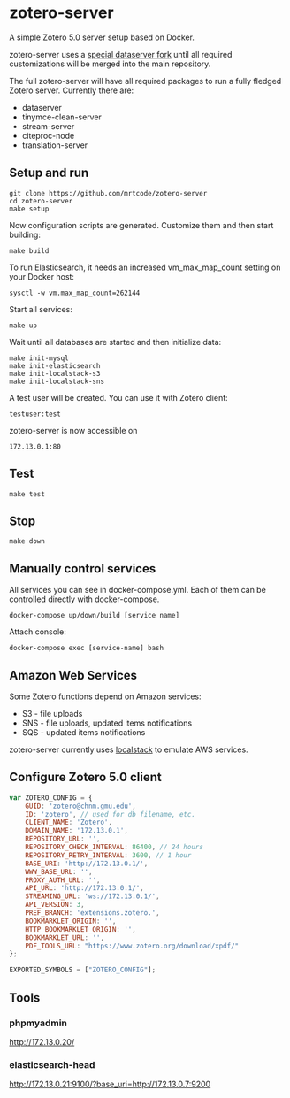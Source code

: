 # zotero-server

A simple Zotero 5.0 server setup based on Docker.

zotero-server uses a [special dataserver fork](https://github.com/mrtcode/dataserver/tree/tmp/docker)
until all required customizations will be merged into the main repository.

The full zotero-server will have all required packages to run a fully fledged Zotero server.
Currently there are:

- dataserver
- tinymce-clean-server
- stream-server
- citeproc-node
- translation-server

## Setup and run

```
git clone https://github.com/mrtcode/zotero-server
cd zotero-server
make setup
```

Now configuration scripts are generated. Customize them and then start building:

```
make build
```

To run Elasticsearch, it needs an increased vm_max_map_count setting on your Docker host:

```
sysctl -w vm.max_map_count=262144
```

Start all services:
```
make up
```


Wait until all databases are started and then initialize data:

```
make init-mysql
make init-elasticsearch
make init-localstack-s3
make init-localstack-sns
```

A test user will be created. You can use it with Zotero client:

```
testuser:test
```

zotero-server is now accessible on

```
172.13.0.1:80
```


## Test

```
make test
```

## Stop
```
make down
```

## Manually control services

All services you can see in docker-compose.yml.
Each of them can be controlled directly with docker-compose.

```
docker-compose up/down/build [service name]
```

Attach console:

```
docker-compose exec [service-name] bash
```

## Amazon Web Services

Some Zotero functions depend on Amazon services:

- S3 - file uploads
- SNS - file uploads, updated items notifications
- SQS - updated items notifications

zotero-server currently uses [localstack](https://github.com/atlassian/localstack)
to emulate AWS services.


## Configure Zotero 5.0 client

```js
var ZOTERO_CONFIG = {
	GUID: 'zotero@chnm.gmu.edu',
	ID: 'zotero', // used for db filename, etc.
	CLIENT_NAME: 'Zotero',
	DOMAIN_NAME: '172.13.0.1',
	REPOSITORY_URL: '',
	REPOSITORY_CHECK_INTERVAL: 86400, // 24 hours
	REPOSITORY_RETRY_INTERVAL: 3600, // 1 hour
	BASE_URI: 'http://172.13.0.1/',
	WWW_BASE_URL: '',
	PROXY_AUTH_URL: '',
	API_URL: 'http://172.13.0.1/',
	STREAMING_URL: 'ws://172.13.0.1/',
	API_VERSION: 3,
	PREF_BRANCH: 'extensions.zotero.',
	BOOKMARKLET_ORIGIN: '',
	HTTP_BOOKMARKLET_ORIGIN: '',
	BOOKMARKLET_URL: '',
	PDF_TOOLS_URL: "https://www.zotero.org/download/xpdf/"
};

EXPORTED_SYMBOLS = ["ZOTERO_CONFIG"];
```

## Tools

### phpmyadmin

http://172.13.0.20/

### elasticsearch-head

http://172.13.0.21:9100/?base_uri=http://172.13.0.7:9200